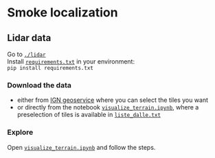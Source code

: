 # Smoke localization

## Lidar data
Go to [`./lidar`](./lidar)  
Install [`requirements.txt`](./lidar/requirements.txt) in your environment:  
`pip install requirements.txt`  

### Download the data
- either from [IGN geoservice](https://geoservices.ign.fr/lidarhd) where you can select the tiles you want
- or directly from the notebook [`visualize_terrain.ipynb`](./lidar/visualize_terrain.ipynb), where a preselection of tiles is available in [`liste_dalle.txt`](./lidar/data/MNS/liste_dalle.txt)  

### Explore
Open [`visualize_terrain.ipynb`](./lidar/visualize_terrain.ipynb) and follow the steps.